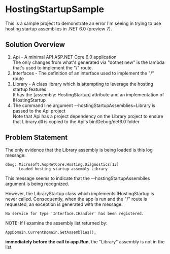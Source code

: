 # HostingStartupSample
This is a sample project to demonstrate an error I'm seeing in trying to use hosting startup assemblies in .NET 6.0 (preview 7).

## Solution Overview
1. Api - A minimal API ASP.NET Core 6.0 application  
The only changes from what's generated via "dotnet new" is the lambda that's used to implement the "/" route.
1. Interfaces - The definition of an interface used to implement the "/" route
1. Library - A class library which is attempting to leverage the hosting startup features  
It has the [assembly: HostingStartup] attribute and an implementation of IHostingStartup
1. The command line argument --hostingStartupAssemblies=Library is passed to the Api project  
Note that Api has a project dependency on the Library project to ensure that Library.dll is copied to the Api's bin/Debug/net6.0 folder

## Problem Statement
The only evidence that the Library assembly is being loaded is this log message:

```plaintext
dbug: Microsoft.AspNetCore.Hosting.Diagnostics[13]
      Loaded hosting startup assembly Library
```

This message seems to indicate that the --hostingStartupAssembiles argument is being recognized.

However, the LibraryStartup class which implements IHostingStartup is never called. Consequently, when the app is run and the "/" route is requested, an exception is generated with the message:

```plaintext
No service for type 'Interface.IHandler' has been registered.
```

NOTE: If I examine the assembly list returned by:

```CSharp
AppDomain.CurrentDomain.GetAssemblies();
```

**immediately before the call to app.Run**, the "Library" assembly is not in the list.
